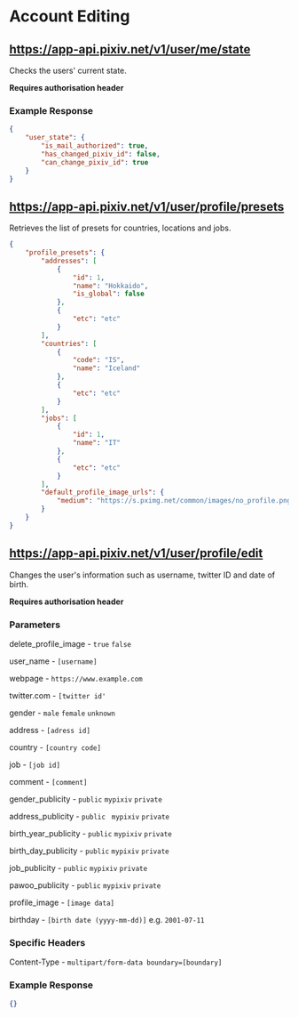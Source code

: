 # Account Editing

## https://app-api.pixiv.net/v1/user/me/state

Checks the users' current state.

**Requires authorisation header**

### Example Response

```json
{
    "user_state": {
        "is_mail_authorized": true,
        "has_changed_pixiv_id": false,
        "can_change_pixiv_id": true
    }
}
```

## https://app-api.pixiv.net/v1/user/profile/presets

Retrieves the list of presets for countries, locations and jobs.

```json
{
    "profile_presets": {
        "addresses": [
            {
                "id": 1,
                "name": "Hokkaido",
                "is_global": false
            },
            {
                "etc": "etc"
            }
        ],
        "countries": [
            {
                "code": "IS",
                "name": "Iceland"
            },
            {
                "etc": "etc"
            }
        ],
        "jobs": [
            {
                "id": 1,
                "name": "IT"
            },
            {
                "etc": "etc"
            }
        ],
        "default_profile_image_urls": {
            "medium": "https://s.pximg.net/common/images/no_profile.png"
        }
    }
}
```

## https://app-api.pixiv.net/v1/user/profile/edit

Changes the user's information such as username, twitter ID and date of birth.

**Requires authorisation header**

### Parameters

delete_profile_image - `true` `false`

user_name - `[username]`

webpage - `https://www.example.com`

twitter.com - `[twitter id'`

gender - `male` `female` `unknown`

address - `[adress id]`

country - `[country code]`

job - `[job id]`

comment - `[comment]`

gender_publicity - `public` `mypixiv` `private`

address_publicity - `public ` `mypixiv` `private`

birth_year_publicity - `public` `mypixiv` `private`

birth_day_publicity - `public` `mypixiv` `private`

job_publicity - `public` `mypixiv` `private`

pawoo_publicity - `public` `mypixiv` `private`

profile_image - `[image data]`

birthday - `[birth date (yyyy-mm-dd)]` e.g. `2001-07-11`

### Specific Headers

Content-Type - `multipart/form-data boundary=[boundary]`

### Example Response

```json
{}
```

